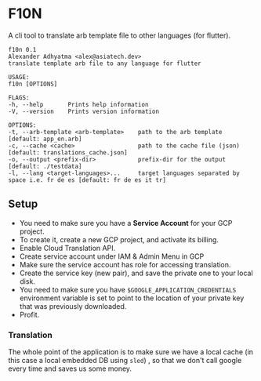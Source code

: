 # F10N

A cli tool to translate arb template file to other languages (for flutter).

```
f10n 0.1
Alexander Adhyatma <alex@asiatech.dev>
translate template arb file to any language for flutter

USAGE:
f10n [OPTIONS]

FLAGS:
-h, --help       Prints help information
-V, --version    Prints version information

OPTIONS:
-t, --arb-template <arb-template>    path to the arb template [default: app_en.arb]
-c, --cache <cache>                  path to the cache file (json) [default: translations_cache.json]
-o, --output <prefix-dir>            prefix-dir for the output [default: ./testdata]
-l, --lang <target-languages>...     target languages separated by space i.e. fr de es [default: fr de es it tr]
```

## Setup

- You need to make sure you have a **Service Account** for your GCP project.
- To create it, create a new GCP project, and activate its billing.
- Enable Cloud Translation API.
- Create service account under IAM & Admin Menu in GCP
- Make sure the service account has role for accessing translation.
- Create the service key (new pair), and save the private one to your local disk.
- You need to make sure you have `$GOOGLE_APPLICATION_CREDENTIALS` environment variable is set to point to the location
  of your private key that was previously downloaded.
- Profit.

### Translation

The whole point of the application is to make sure we have a local cache (in this case a local embedded DB using `sled`)
, so that we don't call google every time and saves us some money.